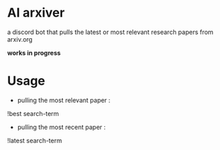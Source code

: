 # AI arxiver

a discord bot that pulls the latest or most relevant research papers from arxiv.org 

**works in progress**

# Usage

* pulling the most relevant paper :

!best search-term

* pulling the most recent paper :

!latest search-term
